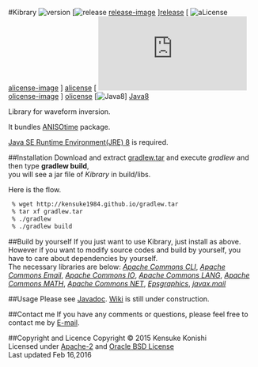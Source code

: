 #Kibrary 
![version][version-image]
[![release] [release-image] ][release]
[ ![aLicense] [alicense-image] ] [alicense]
[ ![oLicense] [olicense-image] ] [olicense]
[![Java8][Java8-image]] [Java8]  


Library for waveform inversion.   

It bundles [ANISOtime][ANISOtime] package.  

[Java SE Runtime Environment(JRE) 8][JRE8] is required.

##Installation
Download and extract [gradlew.tar][gradlew] and execute *gradlew*
and then type **gradlew build**,  
you will see a jar file of *Kibrary* in build/libs.

Here is the flow.
```bash
 % wget http://kensuke1984.github.io/gradlew.tar
 % tar xf gradlew.tar
 % ./gradlew
 % ./gradlew build 
```

##Build by yourself
If you just want to use Kibrary, just install as above.
However if you want to modify source codes and build by yourself,
you have to care about dependencies by yourself.  
The necessary libraries are below:
[*Apache Commons CLI*][cli], [*Apache Commons Email*][email], [*Apache Commons IO*][io],
[*Apache Commons LANG*][lang], [*Apache Commons MATH*][math], [*Apache Commons NET*][net],
[*Epsgraphics*][eps], [*javax.mail*][mail]




##Usage
Please see [Javadoc][javadoc]. [Wiki][wiki] is still under construction.

##Contact me
If you have any comments or questions, please feel free to contact me by [E-mail][email].

##Copyright and Licence
Copyright © 2015 Kensuke Konishi  
Licensed under [Apache-2][alicense] and [Oracle BSD License][olicense]  
Last updated Feb 16,2016


[release-image]:https://img.shields.io/badge/release-Goblin-pink.svg
[release]:https://en.wikipedia.org/wiki/Goblin
[version-image]:https://img.shields.io/badge/version-0.2.8-yellow.svg

[alicense-image]: http://img.shields.io/badge/license-Apache--2-blue.svg?style=flat
[alicense]: http://www.apache.org/licenses/LICENSE-2.0

[olicense-image]: http://img.shields.io/badge/license-Oracle-blue.svg?style=flat
[olicense]: http://www.oracle.com/technetwork/licenses/bsd-license-1835287.html

[ANISOtime]:http://www-solid.eps.s.u-tokyo.ac.jp/~dsm/anisotime.htm

[Java8-image]:https://img.shields.io/badge/dependencies-JRE%208-brightgreen.svg
[Java8]:https://www.java.com/
[JRE8]:http://www.oracle.com/technetwork/java/javase/downloads/index.html
[gradlescript]:http://kensuke1984.github.io/build.gradle
[gradlew]:http://kensuke1984.github.io/gradlew.tar

[wiki]:https://github.com/kensuke1984/Kibrary/wiki
[email]:mailto:kensuke@earth.sinica.edu.tw
[javadoc]:https://kensuke1984.github.io/Kibrary

[cli]:http://commons.apache.org/proper/commons-cli/
[email]:http://commons.apache.org/proper/commons-email/
[io]:http://commons.apache.org/proper/commons-io/
[lang]:http://commons.apache.org/proper/commons-lang/
[math]:http://commons.apache.org/proper/commons-math/
[net]:http://commons.apache.org/proper/commons-net/
[eps]:http://www.abeel.be/wiki/EPSGraphics
[mail]:https://java.net/projects/javamail/pages/Home



